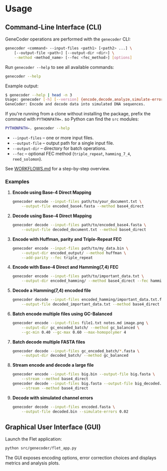 # Usage

## Command-Line Interface (CLI)

GeneCoder operations are performed with the `genecoder` CLI:

```bash
genecoder <command> --input-files <path1> [<path2> ...] \
    [--output-file <path>] [--output-dir <dir>] \
    --method <method_name> [--fec <fec_method>] [options]
```

Run `genecoder --help` to see all available commands:

```bash
genecoder --help
```

Example output:

```bash
$ genecoder --help | head -n 3
Usage: genecoder [-h] [--version] {encode,decode,analyze,simulate-errors} ...
GeneCoder: Encode and decode data into simulated DNA sequences.
```

If you're running from a clone without installing the package, prefix the
command with `PYTHONPATH=.` so Python can find the `src` modules:

```bash
PYTHONPATH=. genecoder --help
```

* `--input-files` – one or more input files.
* `--output-file` – output path for a single input file.
* `--output-dir` – directory for batch operations.
* `--fec` – optional FEC method (`triple_repeat`, `hamming_7_4`, `reed_solomon`).

See [WORKFLOWS.md](../WORKFLOWS.md) for a step-by-step overview.

### Examples

1. **Encode using Base-4 Direct Mapping**

   ```bash
   genecoder encode --input-files path/to/your_document.txt \
       --output-file encoded_base4.fasta --method base4_direct
   ```

2. **Decode using Base-4 Direct Mapping**

   ```bash
   genecoder decode --input-files path/to/encoded_base4.fasta \
       --output-file decoded_document.txt --method base4_direct
   ```

3. **Encode with Huffman, parity and Triple-Repeat FEC**

   ```bash
   genecoder encode --input-files path/to/my_data.bin \
       --output-dir encoded_output/ --method huffman \
       --add-parity --fec triple_repeat
   ```

4. **Encode with Base-4 Direct and Hamming(7,4) FEC**

   ```bash
   genecoder encode --input-files path/to/important_data.txt \
       --output-dir encoded_hamming/ --method base4_direct --fec hamming_7_4
   ```

5. **Decode a Hamming(7,4) encoded file**

   ```bash
   genecoder decode --input-files encoded_hamming/important_data.txt.fasta \
       --output-file decoded_important_data.txt --method base4_direct
   ```

6. **Batch encode multiple files using GC-Balanced**

   ```bash
   genecoder encode --input-files file1.txt notes.md image.png \
       --output-dir gc_encoded_batch/ --method gc_balanced \
       --gc-min 0.40 --gc-max 0.60 --max-homopolymer 4
   ```

7. **Batch decode multiple FASTA files**

   ```bash
   genecoder decode --input-files gc_encoded_batch/*.fasta \
       --output-dir decoded_batch/ --method gc_balanced
   ```

8. **Stream encode and decode a large file**

   ```bash
   genecoder encode --input-files big.bin --output-file big.fasta \
       --stream --method base4_direct
   genecoder decode --input-files big.fasta --output-file big_decoded.bin \
       --stream --method base4_direct
   ```

9. **Decode with simulated channel errors**

   ```bash
   genecoder decode --input-files encoded.fasta \
       --output-file decoded.bin --simulate-errors 0.02
   ```

## Graphical User Interface (GUI)

Launch the Flet application:

```bash
python src/genecoder/flet_app.py
```

The GUI exposes encoding options, error correction choices and displays metrics and analysis plots.
